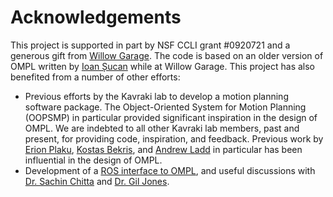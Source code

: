 #  Acknowledgements

This project is supported in part by NSF CCLI grant #0920721 and a generous gift from [Willow Garage](http://www.willowgarage.com). The code is based on an older version of OMPL written by [Ioan Șucan](http://ioan.sucan.info) while at Willow Garage. This project has also benefited from a number of other efforts:
- Previous efforts by the Kavraki lab to develop a motion planning software package. The Object-Oriented System for Motion Planning (OOPSMP) in particular provided significant inspiration in the design of OMPL. We are indebted to all other Kavraki lab members, past and present, for providing code, inspiration, and feedback. Previous work by [Erion Plaku](http://faculty.cua.edu/plaku/index.html), [Kostas Bekris](http://www.cse.unr.edu/robotics/pracsys/bekris), and [Andrew Ladd](http://www.cse.unr.edu/robotics/tc-apc/andrew_ladd) in particular has been influential in the design of OMPL.
- Development of a [ROS interface to OMPL](http://www.ros.org/wiki/ompl_ros_interface), and useful discussions with [Dr. Sachin Chitta](http://www.willowgarage.com/pages/people/sachin-chitta-research-scientist) and [Dr. Gil Jones](http://www.willowgarage.com/pages/people/e-gil-jones).
